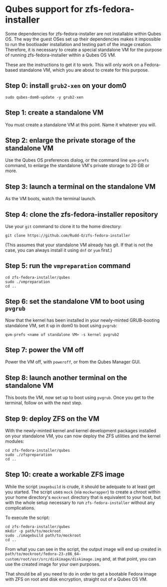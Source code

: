 Qubes support for zfs-fedora-installer
======================================

Some dependencies for zfs-fedora-installer are not installable within Qubes OS.
The way the guest OSes set up their dependencies makes it impossible to run
the bootloader installation and testing part of the image creation.  Therefore,
it is necessary to create a special standalone VM for the purpose of running
zfs-fedora-installer within a Qubes OS VM.

These are the instructions to get it to work.  This will only work on a
Fedora-based standalone VM, which you are about to create for this purpose.

Step 0: install `grub2-xen` on your dom0
----------------------------------------

```
sudo qubes-dom0-update -y grub2-xen
```

Step 1: create a standalone VM
------------------------------

You must create a standalone VM at this point.  Name it whatever you will.

Step 2: enlarge the private storage of the standalone VM
--------------------------------------------------------

Use the Qubes OS preferences dialog, or the command line `qvm-prefs` command,
to enlarge the standalone VM's private storage to 20 GB or more.

Step 3: launch a terminal on the standalone VM
----------------------------------------------

As the VM boots, watch the terminal launch.

Step 4: clone the zfs-fedora-installer repository
-------------------------------------------------

Use your `git` command to clone it to the home directory:

```
git clone https://github.com/Rudd-O/zfs-fedora-installer
```

(This assumes that your standalone VM already has git.  If that is not the case,
you can always install it using `dnf` or `yum` first.)

Step 5: run the `vmpreparation` command
---------------------------------------

```
cd zfs-fedora-installer/qubes
sudo ./vmpreparation
cd ..
```

Step 6: set the standalone VM to boot using `pvgrub`
----------------------------------------------------

Now that the kernel has been installed in your newly-minted GRUB-booting
standalone VM, set it up in dom0 to boot using `pvgrub`:

```
qvm-prefs <name of standalone VM> -s kernel pvgrub2
```

Step 7: power the VM off
------------------------

Power the VM off, with `poweroff`, or from the Qubes Manager GUI.

Step 8: launch another terminal on the standalone VM
----------------------------------------------------

This boots the VM, now set up to boot using `pvgrub`.  Once you get to the
terminal, follow on with the next step.

Step 9: deploy ZFS on the VM
----------------------------

With the newly-minted kernel and kernel development packages installed
on your standalone VM, you can now deploy the ZFS utilities and the
kernel modules:

```
cd zfs-fedora-installer/qubes
sudo ./zfspreparation
cd ..
```

Step 10: create a workable ZFS image
------------------------------------

While the script `imagebuild` is crude, it should be adequate to at least
get you started.  The script uses `mock` (via `mockwrapper`) to create a chroot
within your home directory's `mockroot` directory that is equivalent to your
host, but with the whole setup necessary to run `zfs-fedora-installer`
without any complications.

To execute the script:

```
cd zfs-fedora-installer/qubes
mkdir -p path/to/mockroot
sudo ./imagebuild path/to/mockroot
cd ..
```

From what you can see in the script, the output image will end up created in
`path/to/mockroot/fedora-23-z86_64-custom/root/usr/src/diskimage/diskimage.img`
and, at that point, you can use the created image for your own purposes.

That should be all you need to do in order to get a bootable Fedora image
with ZFS on root and disk encryption, straight out of a Qubes OS VM.
